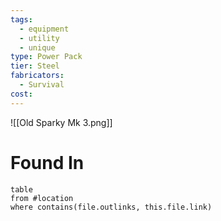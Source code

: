 ```yaml
---
tags:
  - equipment
  - utility
  - unique
type: Power Pack
tier: Steel
fabricators:
  - Survival
cost:
---
```

![[Old Sparky Mk 3.png]]
# Found In
```dataview
table
from #location 
where contains(file.outlinks, this.file.link)
```
